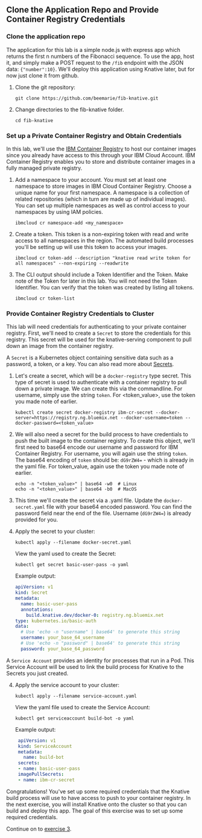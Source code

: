 ## Clone the Application Repo and Provide Container Registry Credentials

### Clone the application repo
The application for this lab is a simple node.js with express app which returns the first n numbers of the Fibonacci sequence. To use the app, host it, and simply make a POST request to the `/fib` endpoint with the JSON data: `{"number":10}`. We'll deploy this application using Knative later, but for now just clone it from github.

1. Clone the git repository:

    ```
    git clone https://github.com/beemarie/fib-knative.git
    ```
2. Change directories to the fib-knative folder.

    ```
    cd fib-knative
    ```

### Set up a Private Container Registry and Obtain Credentials
In this lab, we'll use the [IBM Container Registry](https://console.bluemix.net/docs/services/Registry/registry_overview.html#registry_overview) to host our container images since you already have access to this through your IBM Cloud Account. IBM Container Registry enables you to store and distribute container images in a fully managed private registry.

1. Add a namespace to your account. You must set at least one namespace to store images in IBM Cloud Container Registry. Choose a unique name for your first namespace. A namespace is a collection of related repositories (which in turn are made up of individual images). You can set up multiple namespaces as well as control access to your namespaces by using IAM policies.

    ```
    ibmcloud cr namespace-add <my_namespace>
    ```
2. Create a token. This token is a non-expiring token with read and write access to all namespaces in the region. The automated build processes you'll be setting up will use this token to access your images.

    ```
    ibmcloud cr token-add --description "knative read write token for all namespaces" --non-expiring --readwrite
    ```

3. The CLI output should include a Token Identifier and the Token. Make note of the Token for later in this lab. You will not need the Token Identifier. You can verify that the token was created by listing all tokens.

    ```
    ibmcloud cr token-list
    ```

### Provide Container Registry Credentials to Cluster
This lab will need credentials for authenticating to your private container registry. First, we'll need to create a `Secret` to store the credentials for this registry. This secret will be used for the knative-serving component to pull down an image from the container registry.

A `Secret` is a Kubernetes object containing sensitive data such as a password, a token, or a key. You can also read more about [Secrets](https://kubernetes.io/docs/concepts/configuration/secret/).

1. Let's create a secret, which will be a `docker-registry` type secret. This type of secret is used to authenticate with a container registry to pull down a private image. We can create this via the commandline. For username, simply use the string `token`. For <token_value>, use the token you made note of earlier.

    ```
    kubectl create secret docker-registry ibm-cr-secret --docker-server=https://registry.ng.bluemix.net --docker-username=token --docker-password=<token_value>
    ```

2. We will also need a secret for the build process to have credentials to push the built image to the container registry. To create this object, we'll first need to base64 encode our username and password for IBM Container Registry. For username, you will again use the string `token`. The base64 encoding of `token` should be: `dG9rZW4=` - which is already in the yaml file.  For token_value, again use the token you made note of earlier.

    ```
    echo -n "<token_value>" | base64 -w0  # Linux
    echo -n "<token_value>" | base64 -b0  # MacOS
    ```

2. This time we'll create the secret via a .yaml file. Update the `docker-secret.yaml` file with your base64 encoded password. You can find the password field near the end of the file. Username (`dG9rZW4=`) is already provided for you.

3. Apply the secret to your cluster:

    ```
    kubectl apply --filename docker-secret.yaml
    ```

    View the yaml used to create the Secret:
    ```
    kubectl get secret basic-user-pass -o yaml
    ```

    Example output:

    ```yaml
    apiVersion: v1
    kind: Secret
    metadata:
      name: basic-user-pass
      annotations:
        build.knative.dev/docker-0: registry.ng.bluemix.net
    type: kubernetes.io/basic-auth
    data:
      # Use 'echo -n "username" | base64' to generate this string
      username: your_base_64_username
      # Use 'echo -n "password" | base64' to generate this string
      password: your_base_64_password
    ```

A `Service Account` provides an identity for processes that run in a Pod. This Service Account will be used to link the build process for Knative to the Secrets you just created.

4. Apply the service account to your cluster:

    ```
    kubectl apply --filename service-account.yaml
    ```

    View the yaml file used to create the Service Account:
    ```
    kubectl get serviceaccount build-bot -o yaml
    ```

    Example output:
    ```yaml
     apiVersion: v1
     kind: ServiceAccount
     metadata:
       name: build-bot
     secrets:
     - name: basic-user-pass
     imagePullSecrets:
     - name: ibm-cr-secret
    ```


Congratulations! You've set up some required credentials that the Knative build process will use to have access to push to your container registry. In the next exercise, you will install Knative onto the cluster so that you can build and deploy this app. The goal of this exercise was to set up some required credentials.


Continue on to [exercise 3](../exercise-3/README.md).